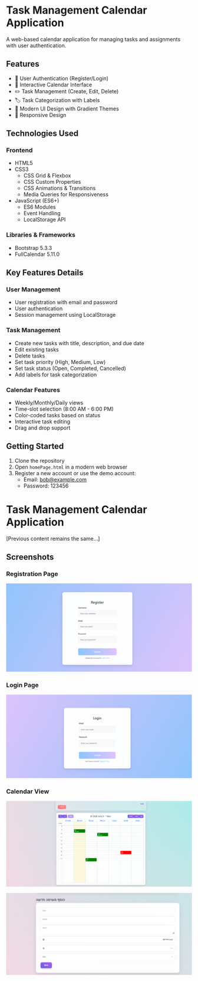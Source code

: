 # Task Management Calendar Application

A web-based calendar application for managing tasks and assignments with user authentication.

## Features

- 👤 User Authentication (Register/Login)
- 📅 Interactive Calendar Interface
- ✏️ Task Management (Create, Edit, Delete)
- 🏷️ Task Categorization with Labels
- 🎨 Modern UI Design with Gradient Themes
- 📱 Responsive Design

## Technologies Used

### Frontend
- HTML5
- CSS3
  - CSS Grid & Flexbox
  - CSS Custom Properties
  - CSS Animations & Transitions
  - Media Queries for Responsiveness
- JavaScript (ES6+)
  - ES6 Modules
  - Event Handling
  - LocalStorage API

### Libraries & Frameworks
- Bootstrap 5.3.3
- FullCalendar 5.11.0
  
## Key Features Details

### User Management
- User registration with email and password
- User authentication
- Session management using LocalStorage

### Task Management
- Create new tasks with title, description, and due date
- Edit existing tasks
- Delete tasks
- Set task priority (High, Medium, Low)
- Set task status (Open, Completed, Cancelled)
- Add labels for task categorization

### Calendar Features
- Weekly/Monthly/Daily views
- Time-slot selection (8:00 AM - 6:00 PM)
- Color-coded tasks based on status
- Interactive task editing
- Drag and drop support

## Getting Started

1. Clone the repository
2. Open `homePage.html` in a modern web browser
3. Register a new account or use the demo account:
   - Email: bob@example.com
   - Password: 123456

# Task Management Calendar Application

[Previous content remains the same...]

## Screenshots

### Registration Page
![Registration Page](./pic/registerPage.png)

### Login Page
![Login Page](./pic/loginPage.png)

### Calendar View
![Calendar View](./pic/SchedulPage.png)

![Home Page](./pic/addNewAssiment.png)
